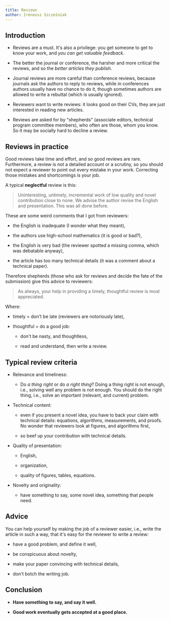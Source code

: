 ```yaml
---
title: Reviews
author: Ireneusz Szcześniak
---
```


Introduction
------------

* Reviews are a must.  It's also a privilege: you get someone to get
  to know your work, and *you can get valuable feedback*.

* The better the journal or conference, the harsher and more critical
  the reviews, and so the *better articles they publish*.

* Journal reviews are more careful than conference reviews, because
  journals ask the authors to reply to reviews, while in conferences
  authors usually have no chance to do it, though sometimes authors
  are allowed to write a rebuttal (which is usually ignored).

* Reviewers want to write reviews: it looks good on their CVs, they
  are just interested in reading new articles.

* Reviews are asked for by "shepherds" (associate editors, technical
  program committee members), who often are those, whom you know.  So
  it may be socially hard to decline a review.

Reviews in practice
-------------------

Good reviews take time and effort, and so good reviews are rare.
Furthermore, a review is not a detailed account or a scrutiny, so you
should not expect a reviewer to point out every mistake in your work.
Correcting those mistakes and shortcomings is your job.

A typical **neglectful** review is this:

> Uninteresting, untimely, incremental work of low quality and novel
> contribution close to none.  We advise the author revise the English
> and presentation.  This was all done before.

These are some weird comments that I got from reviewers:

* the English is inadequate (I wonder what they meant),

* the authors use high-school mathematics (it is good or bad?),

* the English is very bad (the reviewer spotted a missing comma, which
  was debatable anyway),

* the article has too many technical details (it was a comment about a
  technical paper).

Therefore shepherds (those who ask for reviews and decide the fate of
the submission) give this advice to reviewers:

> As always, your help in providing a timely, thoughtful review is
> most appreciated.

Where:

* timely = don't be late (reviewers are notoriously late),

* thoughtful = do a good job:

  - don't be nasty, and thoughtless,

  - read and understand, then write a review.

Typical review criteria
-----------------------

* Relevance and timeliness:

  * Do *a thing right* or do *a right thing*?  Doing a thing right is
    not enough, i.e., solving well any problem is not enough.  You
    should do the right thing, i.e., solve an important (relevant, and
    current) problem.

* Technical content:

  * even if you present a novel idea, you have to back your claim with
    technical details: equations, algorithms, measurements, and
    proofs.  No wonder that reviewers look at figures, and algorithms
    first,

  * so beef up your contribution with technical details.

* Quality of presentation:

  * English,

  * organization,

  * quality of figures, tables, equations.

* Novelty and originality:

  * have something to say, some novel idea, something that people
    need.

Advice
------

You can help yourself by making the job of a reviewer easier, i.e.,
write the article in such a way, that it's easy for the reviewer to
write a review:

  * have a good problem, and define it well,

  * be conspicuous about novelty,

  * make your paper convincing with technical details,

  * don't botch the writing job.

Conclusion
----------

* **Have something to say, and say it well.**

* **Good work eventually gets accepted at a good place.**
